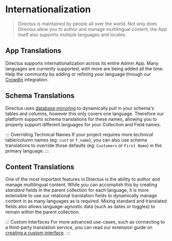# Internationalization

> Directus is maintained by people all over the world. Not only does Directus allow you to author and manage multilingual content, the App itself also supports multiple languages and locales.

## App Translations

Directus supports internationalization across its entire Admin App. Many languages are currently supported, with more are being added all the time. Help the communtiy by adding or refining your language through our [CrowdIn](https://locales.directus.io/) integration.

## Schema Translations

Directus uses [database mirroring](#) to dynamically pull in your schema's tables and columns, however this only covers one language. Therefore our platform supports schema translations for these names, allowing you to properly support different languages for your Collection and Field names.

::: Overriding Technical Names
If your project requires more _technical_ table/column names (eg: `cust` or `f_name`), you can also use schema translations to override those defaults (eg: `Customers` or `First Name`) in the primary language.
:::

## Content Translations

One of the most important features in Directus is the ability to author and manage multilingual content. While you can accomplish this by creating _standard_ fields in the parent collection for each language, it is more extensible to use our relational translation fields to dynamically manage content in as many languages as is required. Mixing standard and translated fields also allows language-agnostic data (such as dates or toggles) to remain within the parent collection.

::: Custom Interfaces
For more advanced use-cases, such as connecting to a third-party translation service, you can read our extension guide on [creating a custom interface](#).
:::
